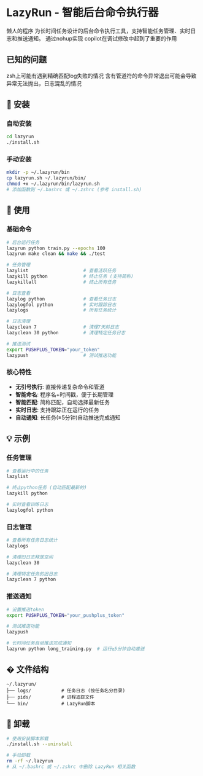 # LazyRun - 智能后台命令执行器

懒人的程序
为长时间任务设计的后台命令执行工具，支持智能任务管理、实时日志和推送通知。
通过nohup实现
copilot在调试修改中起到了重要的作用

## 已知的问题
zsh上可能有遇到精确匹配log失败的情况
含有管道符的命令异常退出可能会导致异常无法抛出，日志混乱的情况

## 🚀 安装

### 自动安装
```bash
cd lazyrun
./install.sh
```

### 手动安装
```bash
mkdir -p ~/.lazyrun/bin
cp lazyrun.sh ~/.lazyrun/bin/
chmod +x ~/.lazyrun/bin/lazyrun.sh
# 添加函数到 ~/.bashrc 或 ~/.zshrc (参考 install.sh)
```

## 📖 使用

### 基础命令
```bash
# 后台运行任务
lazyrun python train.py --epochs 100
lazyrun make clean && make && ./test

# 任务管理
lazylist                    # 查看活跃任务
lazykill python             # 终止任务 (支持简称)
lazykillall                 # 终止所有任务

# 日志查看
lazylog python              # 查看任务日志
lazylogfol python           # 实时跟踪日志
lazylogs                    # 所有任务统计

# 日志清理
lazyclean 7                 # 清理7天前日志
lazyclean 30 python         # 清理特定任务日志

# 推送测试
export PUSHPLUS_TOKEN="your_token"
lazypush                    # 测试推送功能
```

### 核心特性
- **无引号执行**: 直接传递复杂命令和管道
- **智能命名**: 程序名+时间戳，便于长期管理
- **智能匹配**: 简称匹配，自动选择最新任务
- **实时日志**: 支持跟踪正在运行的任务
- **自动通知**: 长任务(≥5分钟)自动推送完成通知

## 💡 示例

### 任务管理
```bash
# 查看运行中的任务
lazylist

# 终止python任务 (自动匹配最新的)
lazykill python

# 实时查看训练日志
lazylogfol python
```

### 日志管理
```bash
# 查看所有任务日志统计
lazylogs

# 清理旧日志释放空间
lazyclean 30

# 清理特定任务的旧日志
lazyclean 7 python
```

### 推送通知
```bash
# 设置推送token
export PUSHPLUS_TOKEN="your_pushplus_token"

# 测试推送功能
lazypush

# 长时间任务自动推送完成通知
lazyrun python long_training.py  # 运行≥5分钟自动推送
```

## �️ 文件结构
```
~/.lazyrun/
├── logs/           # 任务日志 (按任务名分目录)
├── pids/           # 进程追踪文件
└── bin/            # LazyRun脚本
```

## 🔧 卸载

```bash
# 使用安装脚本卸载
./install.sh --uninstall

# 手动卸载
rm -rf ~/.lazyrun
# 从 ~/.bashrc 或 ~/.zshrc 中删除 LazyRun 相关函数
```
